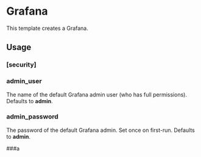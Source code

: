 # Grafana

This template creates a Grafana.

## Usage
### [security]
### admin_user
The name of the default Grafana admin user (who has full permissions). Defaults to **admin**.

### admin_password
The password of the default Grafana admin. Set once on first-run. Defaults to **admin**.

###a
